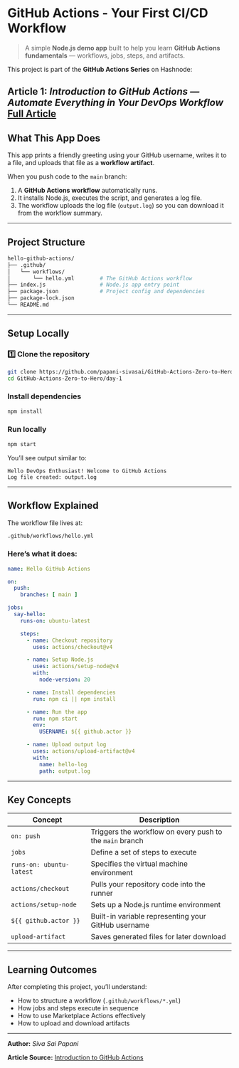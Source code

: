 # GitHub Actions - Your First CI/CD Workflow

> A simple **Node.js demo app** built to help you learn **GitHub Actions fundamentals** — workflows, jobs, steps, and artifacts.

This project is part of the **GitHub Actions Series** on Hashnode:

**Article 1:** *Introduction to GitHub Actions — Automate Everything in Your DevOps Workflow*
[Full Article](https://github-actions-part1.hashnode.dev/introduction-to-github-actions)
---

## What This App Does

This app prints a friendly greeting using your GitHub username, writes it to a file, and uploads that file as a **workflow artifact**.

When you push code to the `main` branch:

1. A **GitHub Actions workflow** automatically runs.
2. It installs Node.js, executes the script, and generates a log file.
3. The workflow uploads the log file (`output.log`) so you can download it from the workflow summary.

---

## Project Structure

```bash
hello-github-actions/
├── .github/
│   └── workflows/
│       └── hello.yml        # The GitHub Actions workflow
├── index.js                 # Node.js app entry point
├── package.json             # Project config and dependencies
├── package-lock.json                
└── README.md
```

---

## Setup Locally

### 1️⃣ Clone the repository

```bash
git clone https://github.com/papani-sivasai/GitHub-Actions-Zero-to-Hero
cd GitHub-Actions-Zero-to-Hero/day-1
```

### Install dependencies

```bash
npm install
```

### Run locally

```bash
npm start
```

You’ll see output similar to:

```
Hello DevOps Enthusiast! Welcome to GitHub Actions
Log file created: output.log
```

---

## Workflow Explained

The workflow file lives at:

```bash
.github/workflows/hello.yml
```

### Here’s what it does:

```yaml
name: Hello GitHub Actions

on:
  push:
    branches: [ main ]

jobs:
  say-hello:
    runs-on: ubuntu-latest

    steps:
      - name: Checkout repository
        uses: actions/checkout@v4

      - name: Setup Node.js
        uses: actions/setup-node@v4
        with:
          node-version: 20

      - name: Install dependencies
        run: npm ci || npm install

      - name: Run the app
        run: npm start
        env:
          USERNAME: ${{ github.actor }} 

      - name: Upload output log
        uses: actions/upload-artifact@v4
        with:
          name: hello-log
          path: output.log
```

---

## Key Concepts

| Concept                  | Description                                              |
| ------------------------ | -------------------------------------------------------- |
| `on: push`               | Triggers the workflow on every push to the `main` branch |
| `jobs`                   | Define a set of steps to execute                         |
| `runs-on: ubuntu-latest` | Specifies the virtual machine environment                |
| `actions/checkout`       | Pulls your repository code into the runner               |
| `actions/setup-node`     | Sets up a Node.js runtime environment                    |
| `${{ github.actor }}`    | Built-in variable representing your GitHub username      |
| `upload-artifact`        | Saves generated files for later download                 |

---

## Learning Outcomes

After completing this project, you’ll understand:

* How to structure a workflow (`.github/workflows/*.yml`)
* How jobs and steps execute in sequence
* How to use Marketplace Actions effectively
* How to upload and download artifacts

---

**Author:** *Siva Sai Papani*

**Article Source:** [Introduction to GitHub Actions](https://github-actions-part1.hashnode.dev/introduction-to-github-actions)

